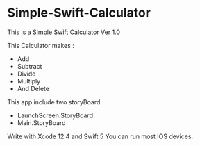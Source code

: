 # Simple-Swift-Calculator

This is a Simple Swift Calculator Ver 1.0

This Calculator makes :
- Add
- Subtract
- Divide
- Multiply
- And Delete


This app include two storyBoard:
- LaunchScreen.StoryBoard
- Main.StoryBoard


Write with Xcode 12.4 and Swift 5 You can run most IOS devices.
